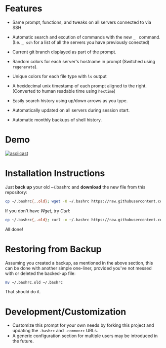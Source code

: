 # Features

* Same prompt, functions, and tweaks on all servers connected to via SSH.

* Automatic search and excution of commands with the new `_ ` command. (I.e. `_ ssh` for a list of all the servers you have previously conected) 

* Current git branch displayed as part of the prompt.

* Random colors for each server's hostname in prompt (Switched using `regenerate`).

* Unique colors for each file type with `ls` output

* A hexidecimal unix timestamp of each prompt aligned to the right. (Converted to human readable time using `hextime`)

* Easily search history using up/down arrows as you type.

* Automatically updated on all servers during session start.

* Automatic monthly backups of shell history.

# Demo

[![asciicast](https://asciinema.org/a/iYHysYOySTe8mZSSSevXlgY4l.svg)](https://asciinema.org/a/iYHysYOySTe8mZSSSevXlgY4l)

# Installation Instructions

Just **back up** your old ~/.bashrc and **download** the new file from this repository:

```bash
cp ~/.bashrc{,.old}; wget -O ~/.bashrc https://raw.githubusercontent.com/inferont/shell-scripts/master/.bashrc
```

If you don't have _Wget_, try _Curl_:

```bash
cp ~/.bashrc{,.old}; curl -o ~/.bashrc https://raw.githubusercontent.com/inferont/shell-scripts/master/.bashrc
```

All done!

# Restoring from Backup

Assuming you created a backup, as mentioned in the above section, this can be done with another simple one-liner, provided you've not messed with or deleted the backed-up file:

```bash
mv ~/.bashrc.old ~/.bashrc
```

That should do it.

# Development/Customization

* Customize this prompt for your own needs by forking this project and updating the `.bashrc` and `.commonrc` URLs.
* A generic configuration section for multiple users may be introduced in the future.
